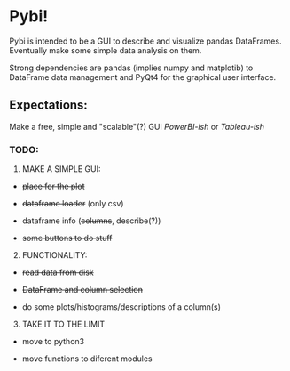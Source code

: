 # Pybi! 


Pybi is intended to be a GUI to describe and visualize pandas DataFrames. Eventually make some simple data analysis on them.

Strong dependencies are pandas (implies numpy and matplotib) to DataFrame data management and PyQt4 for the graphical user interface.

## Expectations:

Make a free, simple and "scalable"(?) GUI *PowerBI-ish* or *Tableau-ish* 

### TODO:
1. MAKE A SIMPLE GUI:

* ~~place for the plot~~ 

* ~~dataframe loader~~ (only csv)

* dataframe info (~~columns~~, describe(?)) 

* ~~some buttons to do stuff~~

2. FUNCTIONALITY:

* ~~read data from disk~~

* ~~DataFrame and column selection~~

* do some plots/histograms/descriptions of a column(s)

3. TAKE IT TO THE LIMIT

* move to python3 

* move functions to diferent modules
